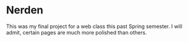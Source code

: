# Nerden
This was my final project for a web class this past Spring semester. I will admit, certain pages are much more polished than others.
